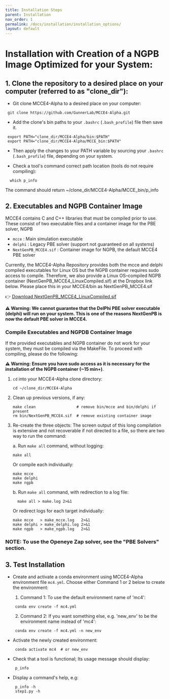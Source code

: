 ```yaml
---
title: Installation Steps
parent: Installation
nav_order: 1
permalink: /docs/installation/installation_options/
layout: default
---
```


# Installation with Creation of a NGPB Image Optimized for your System:

## 1. Clone the repository to a desired place on your computer (referred to as "clone_dir"):
  * Git clone MCCE4-Alpha to a desired place on your computer:
  ```
   git clone https://github.com/GunnerLab/MCCE4-Alpha.git
  ```
 
  * Add the clone's bin paths to your `.bashrc` (`.bash_profile`) file then save it.
  ```
   export PATH="clone_dir/MCCE4-Alpha/bin:$PATH"
   export PATH="clone_dir/MCCE4-Alpha/MCCE_bin:$PATH"
  ```

  * Then apply the changes to your PATH variable by sourcing your `.bashrc` (`.bash_profile`) file, depending on your system.

  * Check a tool's command correct path location (tools do not require compiling):
  ```
    which p_info
  ```
  The command should return ~/clone_dir/MCCE4-Alpha/MCCE_bin/p_info




## 2. Executables and NGPB Container Image
MCCE4 contains C and C++ libraries that must be compiled prior to use. These consist of two executable files and a container image for the PBE solver, NGPB
- `mcce`                  : Main simulation executable
- `delphi`                : Legacy PBE solver (support not guaranteed on all systems)
- `NextGenPB_MCCE4.sif`   : Container image for NGPB, the default MCCE4 PBE solver

Currently, the MCCE4-Alpha Repository provides both the mcce and delphi compiled executables for Linux OS but the NGPB container requires sudo access to compile. Therefore, we also provide a Linux OS–compiled NGPB container (NextGenPB_MCCE4_LinuxCompiled.sif) at the Dropbox link below. Please place this in your MCCE4/bin as NextGenPB_MCCE4.sif

👉 [Download NextGenPB_MCCE4_LinuxCompiled.sif](https://www.dropbox.com/scl/fi/fb2d2rrwwv3efkpshhlia/NextGenPB_MCCE4_LinuxCompiled.sif?rlkey=z8xl1cblp3t8vlw8jz3ft2gn1&e=1&st=2as1wv7z&dl=1)

**⚠️ Warning: We cannot guarantee that the DelPhi PBE solver executable (delphi) will run on your system. This is one of the reasons NextGenPB is now the default PBE solver in MCCE4.**

### Compile Executables and NGPDB Container Image
If the provided executables and NGPB container do not work for your system, they must be compiled via the MakeFile.
To proceed with compiling, please do the following:

**⚠️ Warning: Ensure you have sudo access as it is necessary for the installation of the NGPB container (~15 min+)**.

1. `cd` into your MCCE4-Alpha clone directory:
   ```
   cd ~/clone_dir/MCCE4-Alpha
   ```
  
2. Clean up previous versions, if any:
   ```
   make clean                  # remove bin/mcce and bin/delphi if present
   rm bin/NextGenPB_MCCE4.sif  # remove existing container image
   ```
  
3. Re-create the three objects: The screen output of this long compilation is extensive and not recoverable if not directed to a file, so there are
   two way to run the command:

   a. Run `make all` command, without logging:
   ```
   make all
   ```
   Or compile each individually:
   ```
   make mcce
   make delphi
   make ngpb
   ```

   b. Run `make all` command, with redirection to a log file:
   ```
     make all > make.log 2>&1
   ```
   Or redirect logs for each target individually:
   ```
   make mcce   > make_mcce.log   2>&1
   make delphi > make_delphi.log 2>&1
   make ngpb   > make_ngpb.log   2>&1
   ```

### __NOTE:__ To use the Openeye Zap solver, see the "PBE Solvers" section.

## 3. Test Installation
  * Create and activate a conda environment using MCCE4-Alpha environment file `mc4.yml`. Choose either Command 1 or 2 below to create the environment:
    1. Command 1: To use the default environment name of 'mc4':
    ```
     conda env create -f mc4.yml
    ```
    2. Command 2: If you want something else, e.g. 'new_env' to be the environment name instead of 'mc4':
    ```
     conda env create -f mc4.yml -n new_env
    ```

  * Activate the newly created environment:
    ```
     conda activate mc4  # or new_env
    ```

  * Check that a tool is functional; Its usage message should display:
    ```
     p_info
    ```

  * Display a command's help, e.g:
    ```
     p_info -h
     step1.py -h
    ```
